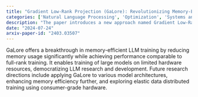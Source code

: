 ```yaml
---
title: "Gradient Low-Rank Projection (GaLore): Revolutionizing Memory-Efficient LLM Training"
categories: ['Natural Language Processing', 'Optimization', 'Systems and Performance']
description: "The paper introduces a new approach named Gradient Low-Rank Projection (GaLore) to train large language models (LLMs) with full parameter learning while being significantly more memory-efficient than existing techniques. GaLore dynamically switches between multiple low-rank subspaces to represent the gradient during training, enabling the exploration of different directions while maintaining memory savings."
date: "2024-07-24"
arxiv-paper-id: "2403.03507"
---
```

GaLore offers a breakthrough in memory-efficient LLM training by reducing memory usage significantly while achieving performance comparable to full-rank training. It enables training of large models on limited hardware resources, democratizing LLM research and development. Future research directions include applying GaLore to various model architectures, enhancing memory efficiency further, and exploring elastic data distributed training using consumer-grade hardware.

